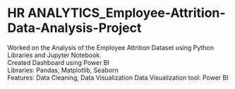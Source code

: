 # HR ANALYTICS_Employee-Attrition-Data-Analysis-Project
Worked on the Analysis of the Employee Attrition Dataset using Python Libraries and Jupyter Notebook.                       
                                                  Created Dashboard using Power BI                                     
Libraries: Pandas, Matplotlib, Seaborn                
Features: Data Cleaning, Data Visualization
Data Visualization tool: Power BI
